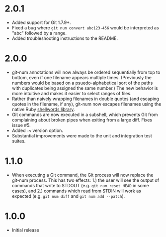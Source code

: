 # 2.0.1
* Added support for Git 1.7.9+.
* Fixed a bug where `git num convert abc123-456` would be interpreted as "abc"
  followed by a range.
* Added troubleshooting instructions to the README.

# 2.0.0
* git-num annotations will now always be ordered sequentially from top to
  bottom, even if one filename appears multiple times. (Previously the numbers
  would be based on a psuedo-alphabetical sort of the paths with duplicates
  being assigned the same number.) The new behavior is more intuitive and makes
  it easier to select ranges of files.
* Rather than naively wrapping filenames in double quotes (and escaping quotes
  in the filename, if any), git-num now escapes filenames using the native Ruby
  [shellwords library](http://ruby-doc.org/stdlib-2.2.2/libdoc/shellwords/rdoc/Shellwords.html).
* Git commands are now executed in a subshell, which prevents Git from
  complaining about broken pipes when exiting from a large diff. Fixes issue #5.
* Added `-v` version option.
* Substantial improvements were made to the unit and integration test suites.

# 1.1.0
* When executing a Git command, the Git process will now replace the git-num
  process. This has two effects: 1.) the user will see the output of commands
  that write to STDOUT (e.g. `git num reset HEAD` in some cases), and 2.)
  commands which read from STDIN will work as expected (e.g. `git num diff` and
  `git num add --patch`).

# 1.0.0
* Initial release
